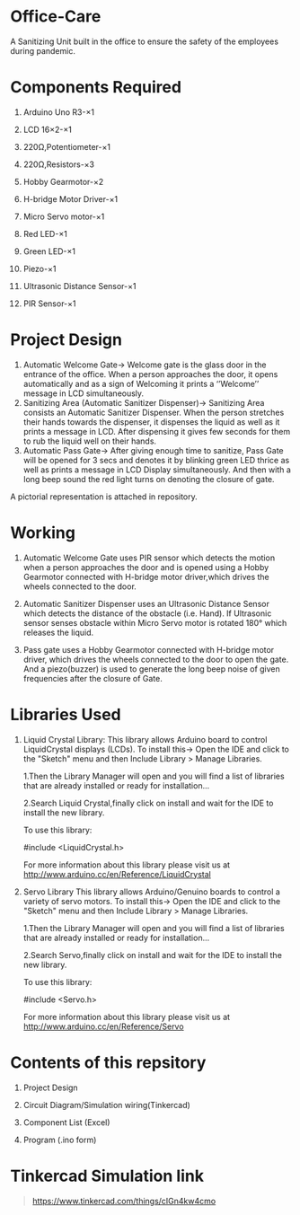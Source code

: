 # Office-Care
A Sanitizing Unit built in the office to ensure the safety of the employees during pandemic.
# Components Required
   1. Arduino Uno R3-×1
   
   2. LCD 16×2-×1
   
   3. 220Ω,Potentiometer-×1
   
   4. 220Ω,Resistors-×3
   
   5. Hobby Gearmotor-×2
   
   6. H-bridge Motor Driver-×1
   
   7. Micro Servo motor-×1
   
   8. Red LED-×1
   
   9. Green LED-×1
   
  10. Piezo-×1
  
  11. Ultrasonic Distance Sensor-×1 
  
  12. PIR Sensor-×1

#  Project Design

1.	Automatic Welcome Gate->
      Welcome gate is the glass door in the entrance of the office. When a person approaches the door, it opens automatically and as a sign of Welcoming it prints a ‘’Welcome’’         message in LCD simultaneously. 
2.	Sanitizing Area (Automatic Sanitizer Dispenser)->
      Sanitizing Area consists an Automatic Sanitizer Dispenser. When the person stretches their hands towards the dispenser, it dispenses the liquid as well as it prints a             message in LCD. After dispensing it gives few seconds for them to rub the liquid well on their hands. 
3.	Automatic Pass Gate->
      After giving enough time to sanitize, Pass Gate will be opened for 3 secs and denotes it by blinking green LED thrice as well as prints a message in LCD Display
      simultaneously. And then with a long beep sound the red light turns on denoting the closure of gate.

A pictorial representation is attached in repository.
#  Working
  1.  Automatic Welcome Gate uses PIR sensor which detects the motion when a person approaches the door and is opened using a Hobby Gearmotor connected with H-bridge motor             driver,which drives the wheels connected to the door.
  
  2.  Automatic Sanitizer Dispenser uses an Ultrasonic Distance Sensor which detects the distance of the obstacle (i.e. Hand). If Ultrasonic sensor senses obstacle within Micro       Servo motor is rotated 180° which releases the liquid.
  
  3.  Pass gate uses a Hobby Gearmotor connected with H-bridge motor driver, which drives the wheels connected to the door to open the gate. And a piezo(buzzer) is used to             generate the long beep noise of given frequencies after the closure of Gate.
# Libraries Used
  1) Liquid Crystal Library:
     This library allows Arduino board to control LiquidCrystal displays (LCDs).
     To install this->
     Open the IDE and click to the "Sketch" menu and then Include Library > Manage Libraries.
     
        1.Then the Library Manager will open and you will find a list of libraries that are already installed or ready for installation...
	
        2.Search Liquid Crystal,finally click on install and wait for the IDE to install the new library.
	
      To use this library:
    
        #include <LiquidCrystal.h>
       
     For more information about this library please visit us at http://www.arduino.cc/en/Reference/LiquidCrystal
   2) Servo Library
      This library allows Arduino/Genuino boards to control a variety of servo motors.
      To install this->
      Open the IDE and click to the "Sketch" menu and then Include Library > Manage Libraries.
     
        1.Then the Library Manager will open and you will find a list of libraries that are already installed or ready for installation...
	
        2.Search Servo,finally click on install and wait for the IDE to install the new library.
	
       To use this library:
        
	  #include <Servo.h>
	  
       For more information about this library please visit us at http://www.arduino.cc/en/Reference/Servo
       
      
#  Contents of this repsitory
1. Project Design 

2. Circuit Diagram/Simulation wiring(Tinkercad)

3. Component List (Excel)

4. Program (.ino form)

# Tinkercad Simulation link
   > https://www.tinkercad.com/things/cIGn4kw4cmo

 

	       
